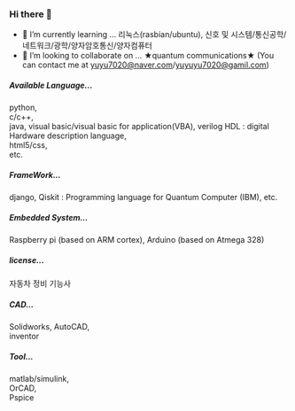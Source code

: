 ### Hi there 👋
- 🌱 I’m currently learning ... 리눅스(rasbian/ubuntu), 신호 및 시스템/통신공학/네트워크/광학/양자암호통신/양자컴퓨터
- 👯 I’m looking to collaborate on ... ★quantum communications★ (You can contact me at yuyu7020@naver.com/yuyuyu7020@gamil.com)


##### Available Language...
  python,   
  c/c++,  
  java, 
  visual basic/visual basic for application(VBA), 
  verilog HDL : digital Hardware description language,  
  html5/css,  
  etc.  

##### FrameWork...
  django, 
  Qiskit : Programming language for Quantum Computer (IBM), 
  etc.  

##### Embedded System...
  Raspberry pi (based on ARM cortex), 
  Arduino (based on Atmega 328) 

##### license...
  자동차 정비 기능사  

##### CAD...
  Solidworks, 
  AutoCAD,  
  inventor  

##### Tool...
  matlab/simulink,  
  OrCAD,  
  Pspice  
